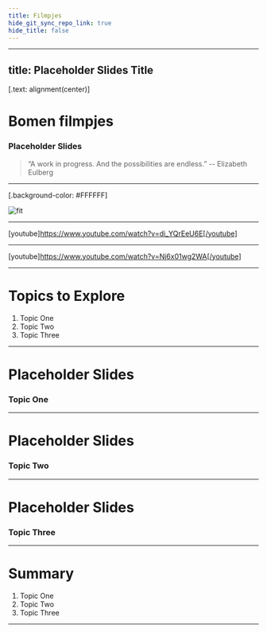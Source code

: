 ```yaml
---
title: Filmpjes
hide_git_sync_repo_link: true
hide_title: false
---
```


---
title: Placeholder Slides Title
---

[.text: alignment(center)]

# Bomen filmpjes

### Placeholder Slides

> “A work in progress. And the possibilities are endless.”
-- Elizabeth Eulberg
---

[.background-color: #FFFFFF]

![fit](https://hibbittsdesign.org/images/ux-toolkit-8-no-numbers.png "Diagram of user experience design process/techniques")

---
[youtube]https://www.youtube.com/watch?v=di_YQrEeU6E[/youtube]

---
[youtube]https://www.youtube.com/watch?v=Nj6x01wg2WA[/youtube]

---

# Topics to Explore
1. Topic One  
2. Topic Two   
3. Topic Three  

---

# Placeholder Slides

### Topic One

---

# Placeholder Slides

### Topic Two

---

# Placeholder Slides

### Topic Three

---

# Summary
1. Topic One  
2. Topic Two   
3. Topic Three  

---

